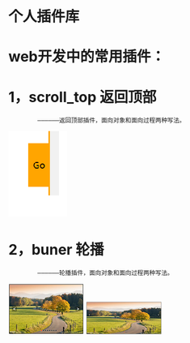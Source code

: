 # 个人插件库
# web开发中的常用插件：

# 1，scroll_top 返回顶部
		 	——————返回顶部插件，面向对象和面向过程两种写法。
![返回顶部效果图](https://github.com/lmxyjy/web_plug/blob/master/title_img/top.png)
# 2，buner 轮播
		 	——————轮播插件，面向对象和面向过程两种写法。
![面向过程效果图](https://github.com/lmxyjy/web_plug/blob/master/title_img/buner_pro.png)  ![面向对象效果图](https://github.com/lmxyjy/web_plug/blob/master/title_img/buner_obj.png)
			

